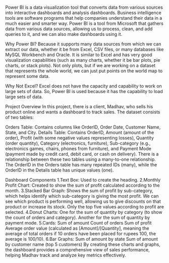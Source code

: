 Power BI is a data visualization tool that converts data from various sources into interactive dashboards and analysis dashboards. Business intelligence tools are software programs that help companies understand their data in a much easier and smarter way. Power BI is a tool from Microsoft that gathers data from various data sources, allowing us to process, clean, and add queries to it, and we can also make dashboards using it.

Why Power BI?
Because it supports many data sources from which we can extract our data, whether it be from Excel, CSV files, or many databases like MySQL Workbench and Oracle. It is similar to Excel and has very good visualization capabilities (such as many charts, whether it be bar plots, pie charts, or stack plots). Not only plots, but if we are working on a dataset that represents the whole world, we can just put points on the world map to represent some data.

Why Not Excel?
Excel does not have the capacity and capability to work on large sets of data. So, Power BI is used because it has the capability to load large sets of data.

Project Overview
In this project, there is a client, Madhav, who sells his product online and wants a dashboard to track sales. The dataset consists of two tables:

Orders Table: Contains columns like OrderID, Order Date, Customer Name, State, and City.
Details Table: Contains OrderID, Amount (amount of the order), Profit (with some negative values representing losses), Quantity (order quantity), Category (electronics, furniture), Sub-category (e.g., electronics games, chairs, phones from furniture), and Payment Mode (payment made by credit card, debit card, or cash on delivery).
There is a relationship between these two tables using a many-to-one relationship. The OrderID in the Orders table has many repeated IDs (many), while the OrderID in the Details table has unique values (one).

Dashboard Components
1.Text Box: Used to create the heading.
2.Monthly Profit Chart: Created to show the sum of profit calculated according to the month.
3.Stacked Bar Graph: Shows the sum of profit by sub-category, which helps identify which sub-category is giving the most profit. We can see which product is performing well, allowing us to give discounts on that product or increase its stock. Only the top five values according to profit are selected.
4.Donut Charts:
One for the sum of quantity by category (to show the count of orders and category).
Another for the sum of quantity by payment mode.
5.Cards:
Sum of amount
Count of orders
Sum of profit
Average order value (calculated as [Amount]/[Quantity], meaning the average of total orders if 10 orders have been placed for rupees 100, the average is 100/10).
6.Bar Graphs:
Sum of amount by state
Sum of amount by customer name (top 5 customers)
By creating these charts and graphs, the dashboard provides a comprehensive view of sales performance, helping Madhav track and analyze key metrics effectively.

